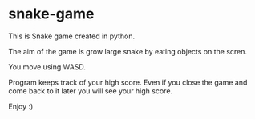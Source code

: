 # snake-game

This is Snake game created in python.

The aim of the game is grow large snake by eating objects on the scren.

You move using WASD.

Program keeps track of your high score. Even if you close the game and come back to it later you will see your high score.

Enjoy :)
